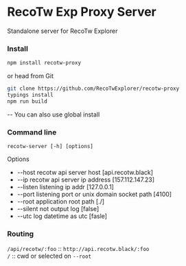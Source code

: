 # RecoTw Exp Proxy Server

Standalone server for RecoTw Explorer

### Install 

```sh
npm install recotw-proxy
```

or head from Git

```sh
git clone https://github.com/RecoTwExplorer/recotw-proxy
typings install
npm run build
```

-- You can also use global install

### Command line 

```
recotw-server [-h] [options]
```

Options

- --host   recotw api server host [api.recotw.black]
- --ip     recotw api server ip address [157.112.147.23]
- --listen listening ip addr [127.0.0.1]
- --port   listening port or unix domain socket path [4100]
- --root   application root path [./]
- --silent not output log [false]
- --utc    log datetime as utc [fasle]

### Routing

`/api/recotw/:foo` :: `http://api.recotw.black/:foo`  
`/` :: cwd or selected on `--root`
